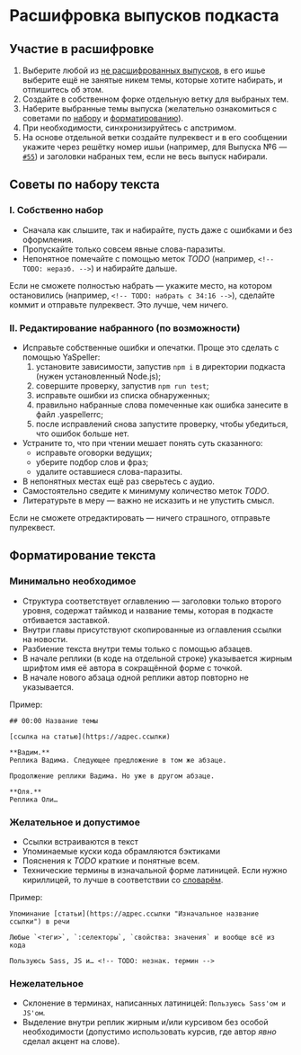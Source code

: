 # Расшифровка выпусков подкаста

## Участие в расшифровке

1. Выберите любой из [не расшифрованных выпусков](https://github.com/web-standards-ru/podcast/issues?q=is%3Aissue+is%3Aopen+label%3AРасшифровка), в его ишье выберите ещё не занятые никем темы, которые хотите набирать, и отпишитесь об этом.
2. Создайте в собственном форке отдельную ветку для выбраных тем.
3. Наберите выбранные темы выпуска (желательно ознакомиться с советами по [набору](#Советы-по-набору-текста) и [форматированию](#Форматирование-текста)).
4. При необходимости, синхронизируйтесь с апстримом.
5. На основе отдельной ветки создайте пулреквест и в его сообщении укажите через решётку номер ишьи (например, для Выпуска №6 — [`#55`](https://github.com/web-standards-ru/podcast/pull/145#issue-196443134)) и заголовки набраных тем, если не весь выпуск набирали.

## Советы по набору текста

### I. Собственно набор

- Сначала как слышите, так и набирайте, пусть даже с ошибками и без оформления.
- Пропускайте только совсем явные слова-паразиты.
- Непонятное помечайте с помощью меток _TODO_ (например, `<!-- TODO: неразб. -->`) и набирайте дальше.

Если не сможете полностью набрать — укажите место, на котором остановились (например, `<!-- TODO: набрать с 34:16 -->`), сделайте коммит и отправьте пулреквест. Это лучше, чем ничего.

### II. Редактирование набранного (по возможности)

- Исправьте собственные ошибки и опечатки. Проще это сделать с помощью YaSpeller:
  1. установите зависимости, запустив `npm i` в директории подкаста (нужен установленный Node.js);
  2. совершите проверку, запустив `npm run test`;
  3. исправьте ошибки из списка обнаруженных;
  4. правильно набранные слова помеченные как ошибка занесите в файл .yaspellerrc;
  5. после исправлений снова запустите проверку, чтобы убедиться, что ошибок больше нет.
- Устраните то, что при чтении мешает понять суть сказанного:
  - исправьте оговорки ведущих;
  - уберите подбор слов и фраз;
  - удалите оставшиеся слова-паразиты.
- В непонятных местах ещё раз сверьтесь с аудио.
- Самостоятельно сведите к минимуму количество меток *TODO*.
- Литературьте в меру — важно не исказить и не упустить смысл.

Если не сможете отредактировать — ничего страшного, отправьте пулреквест.

## Форматирование текста

### Минимально необходимое

- Структура соответствует оглавлению — заголовки только второго уровня, содержат таймкод и название темы, которая в подкасте отбивается заставкой.
- Внутри главы присутствуют скопированные из оглавления ссылки на новости.
- Разбиение текста внутри темы только с помощью абзацев.
- В начале реплики (в коде на отдельной строке) указывается жирным шрифтом имя её автора в сокращённой форме с точкой.
- В начале нового абзаца одной реплики автор повторно не указывается.

Пример:

```
## 00:00 Название темы

[ссылка на статью](https://адрес.ссылки)

**Вадим.**
Реплика Вадима. Следующее предложение в том же абзаце.

Продолжение реплики Вадима. Но уже в другом абзаце.

**Оля.**
Реплика Оли…
```

### Желательное и допустимое

- Ссылки встраиваются в текст
- Упоминаемые куски кода обрамляются бэктиками
- Пояснения к _TODO_ краткие и понятные всем.
- Технические термины в изначальной форме латиницей. Если нужно кириллицей, то лучше в соответствии со [словарём](https://github.com/web-standards-ru/dictionary/blob/master/dictionary.md).

Пример:

```
Упоминание [статьи](https://адрес.ссылки "Изначальное название ссылки") в речи

Любые `<теги>`, `:селекторы`, `свойства: значения` и вообще всё из кода

Пользуюсь Sass, JS и… <!-- TODO: незнак. термин -->
```

### Нежелательное

- Склонение в терминах, написанных латиницей: `Пользуюсь Sass'ом и JS'ом`.
- Выделение внутри реплик жирным и/или курсивом без особой необходимости (допустимо использовать курсив, где автор _явно_ сделал акцент на слове).
